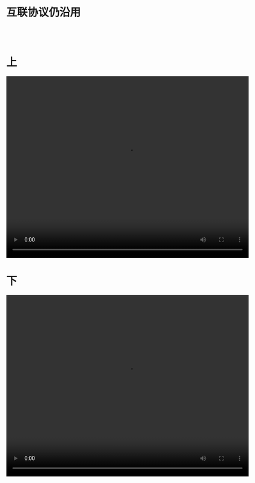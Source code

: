 # 互联协议仍沿用

<br/>
<br/>

# 上

<video width="640" height="480" controls>
  <source src="https://cloud.leihoorobot.com/w/assets/video/%E7%AC%AC%E4%BA%8C%E5%8D%95%E5%85%83/互联协议仍沿用1.mp4" type="video/mp4">
  Your browser does not support the video tag.
</video>

# 下

<video width="640" height="480" controls>
  <source src="https://cloud.leihoorobot.com/w/assets/video/%E7%AC%AC%E4%BA%8C%E5%8D%95%E5%85%83/互联协议仍沿用2.mp4" type="video/mp4">
  Your browser does not support the video tag.
</video>

